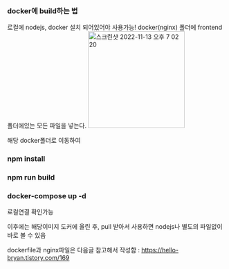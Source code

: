 ### docker에 build하는 법
로컬에 nodejs, docker 설치 되어있어야 사용가능!
docker(nginx) 폴더에 frontend 폴더에있는 모든 파일을 넣는다.
<img width="223" alt="스크린샷 2022-11-13 오후 7 02 20" src="https://user-images.githubusercontent.com/101785677/201516303-28c4c891-83aa-45ee-9d63-4e47e710eebc.png">

해당 docker폴더로 이동하여 
### npm install
### npm run build
### docker-compose up -d
로컬연결 확인가능

이후에는 해당이미지 도커에 올린 후, pull 받아서 사용하면 nodejs나 별도의 파일없이 바로 볼 수 있음

dockerfile과 nginx파일은 다음글 참고해서 작성함 : https://hello-bryan.tistory.com/169
